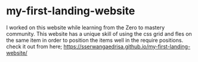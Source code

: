 # my-first-landing-website
I worked on this website while learning from the Zero to mastery community.
This website has a unique skill of using the css grid and fles on the same item in order to position the items well in the require positions.
check it out from here; https://sserwangaedrisa.github.io/my-first-landing-website/
